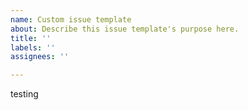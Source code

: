 ```yaml
---
name: Custom issue template
about: Describe this issue template's purpose here.
title: ''
labels: ''
assignees: ''

---
```


testing
